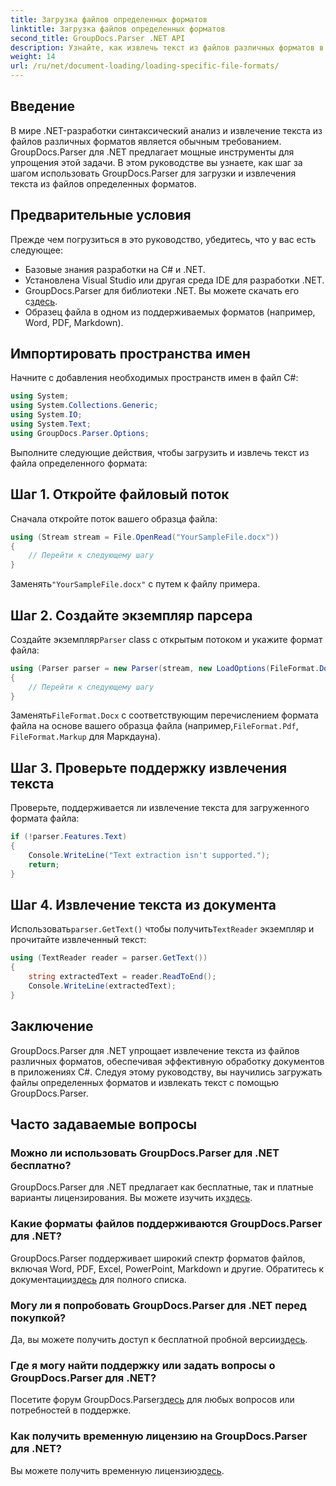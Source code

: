 ```yaml
---
title: Загрузка файлов определенных форматов
linktitle: Загрузка файлов определенных форматов
second_title: GroupDocs.Parser .NET API
description: Узнайте, как извлечь текст из файлов различных форматов в .NET с помощью GroupDocs.Parser. Пошаговое руководство для эффективной обработки документов.
weight: 14
url: /ru/net/document-loading/loading-specific-file-formats/
---
```

## Введение
В мире .NET-разработки синтаксический анализ и извлечение текста из файлов различных форматов является обычным требованием. GroupDocs.Parser для .NET предлагает мощные инструменты для упрощения этой задачи. В этом руководстве вы узнаете, как шаг за шагом использовать GroupDocs.Parser для загрузки и извлечения текста из файлов определенных форматов.
## Предварительные условия
Прежде чем погрузиться в это руководство, убедитесь, что у вас есть следующее:
- Базовые знания разработки на C# и .NET.
- Установлена Visual Studio или другая среда IDE для разработки .NET.
-  GroupDocs.Parser для библиотеки .NET. Вы можете скачать его с[здесь](https://releases.groupdocs.com/parser/net/).
- Образец файла в одном из поддерживаемых форматов (например, Word, PDF, Markdown).

## Импортировать пространства имен
Начните с добавления необходимых пространств имен в файл C#:
```csharp
using System;
using System.Collections.Generic;
using System.IO;
using System.Text;
using GroupDocs.Parser.Options;
```

Выполните следующие действия, чтобы загрузить и извлечь текст из файла определенного формата:
## Шаг 1. Откройте файловый поток
Сначала откройте поток вашего образца файла:
```csharp
using (Stream stream = File.OpenRead("YourSampleFile.docx"))
{
    // Перейти к следующему шагу
}
```
 Заменять`"YourSampleFile.docx"` с путем к файлу примера.
## Шаг 2. Создайте экземпляр парсера
 Создайте экземпляр`Parser` class с открытым потоком и укажите формат файла:
```csharp
using (Parser parser = new Parser(stream, new LoadOptions(FileFormat.Docx)))
{
    // Перейти к следующему шагу
}
```
 Заменять`FileFormat.Docx` с соответствующим перечислением формата файла на основе вашего образца файла (например,`FileFormat.Pdf`, `FileFormat.Markup` для Маркдауна).
## Шаг 3. Проверьте поддержку извлечения текста
Проверьте, поддерживается ли извлечение текста для загруженного формата файла:
```csharp
if (!parser.Features.Text)
{
    Console.WriteLine("Text extraction isn't supported.");
    return;
}
```
## Шаг 4. Извлечение текста из документа
 Использовать`parser.GetText()` чтобы получить`TextReader` экземпляр и прочитайте извлеченный текст:
```csharp
using (TextReader reader = parser.GetText())
{
    string extractedText = reader.ReadToEnd();
    Console.WriteLine(extractedText);
}
```

## Заключение
GroupDocs.Parser для .NET упрощает извлечение текста из файлов различных форматов, обеспечивая эффективную обработку документов в приложениях C#. Следуя этому руководству, вы научились загружать файлы определенных форматов и извлекать текст с помощью GroupDocs.Parser.

## Часто задаваемые вопросы
### Можно ли использовать GroupDocs.Parser для .NET бесплатно?
GroupDocs.Parser для .NET предлагает как бесплатные, так и платные варианты лицензирования. Вы можете изучить их[здесь](https://purchase.groupdocs.com/buy).
### Какие форматы файлов поддерживаются GroupDocs.Parser для .NET?
 GroupDocs.Parser поддерживает широкий спектр форматов файлов, включая Word, PDF, Excel, PowerPoint, Markdown и другие. Обратитесь к документации[здесь](https://tutorials.groupdocs.com/parser/net/) для полного списка.
### Могу ли я попробовать GroupDocs.Parser для .NET перед покупкой?
 Да, вы можете получить доступ к бесплатной пробной версии[здесь](https://releases.groupdocs.com/).
### Где я могу найти поддержку или задать вопросы о GroupDocs.Parser для .NET?
 Посетите форум GroupDocs.Parser[здесь](https://forum.groupdocs.com/c/parser/17) для любых вопросов или потребностей в поддержке.
### Как получить временную лицензию на GroupDocs.Parser для .NET?
 Вы можете получить временную лицензию[здесь](https://purchase.groupdocs.com/temporary-license/).